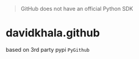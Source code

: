 > GitHub does not have an official Python SDK

# davidkhala.github
based on 3rd party pypi `PyGithub`